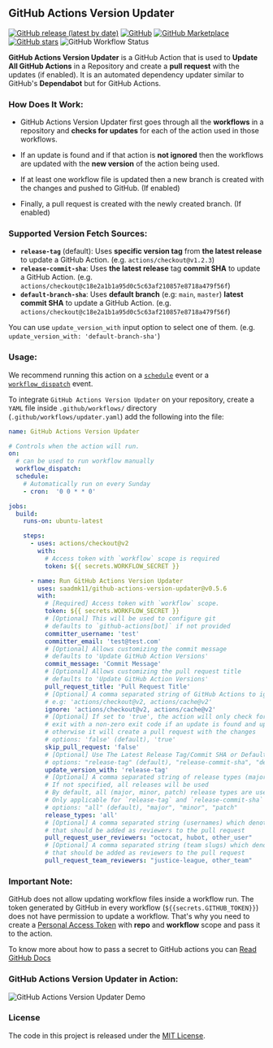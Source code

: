## GitHub Actions Version Updater

[![GitHub release (latest by date)](https://img.shields.io/github/v/release/saadmk11/github-actions-version-updater?style=flat-square)](https://github.com/saadmk11/github-actions-version-updater/releases/latest)
[![GitHub](https://img.shields.io/github/license/saadmk11/github-actions-version-updater?style=flat-square)](https://github.com/saadmk11/github-actions-version-updater/blob/main/LICENSE)
[![GitHub Marketplace](https://img.shields.io/badge/Get%20It-on%20Marketplace-orange?style=flat-square)](https://github.com/marketplace/actions/github-actions-version-updater)
[![GitHub stars](https://img.shields.io/github/stars/saadmk11/github-actions-version-updater?color=success&style=flat-square)](https://github.com/saadmk11/github-actions-version-updater/stargazers)
![GitHub Workflow Status](https://img.shields.io/github/workflow/status/saadmk11/github-actions-version-updater/Changelog%20CI?label=Changelog%20CI&style=flat-square)

**GitHub Actions Version Updater** is a GitHub Action that is used to **Update All GitHub Actions** in a Repository
and create a **pull request** with the updates (if enabled).
It is an automated dependency updater similar to GitHub's **Dependabot** but for GitHub Actions.

### How Does It Work:

* GitHub Actions Version Updater first goes through all the **workflows**
  in a repository and **checks for updates** for each of the action used in those workflows.

* If an update is found and if that action is **not ignored** then the workflows are updated
  with the **new version** of the action being used.

* If at least one workflow file is updated then a new branch is created with the changes and pushed to GitHub. (If enabled)

* Finally, a pull request is created with the newly created branch. (If enabled)

### Supported Version Fetch Sources:

- **`release-tag`** (default): Uses **specific version tag** from **the latest release** to update a GitHub Action. (e.g. `actions/checkout@v1.2.3`)
- **`release-commit-sha`**: Uses **the latest release** tag **commit SHA** to update a GitHub Action. (e.g. `actions/checkout@c18e2a1b1a95d0c5c63af210857e8718a479f56f`)
- **`default-branch-sha`**: Uses **default branch** (e.g: `main`, `master`) **latest commit SHA** to update a GitHub Action. (e.g. `actions/checkout@c18e2a1b1a95d0c5c63af210857e8718a479f56f`)

You can use `update_version_with` input option to select one of them. (e.g. `update_version_with: 'default-branch-sha'`)

### Usage:

We recommend running this action on a [`schedule`](https://docs.github.com/en/actions/reference/events-that-trigger-workflows#schedule)
event or a [`workflow_dispatch`](https://docs.github.com/en/actions/reference/events-that-trigger-workflows#workflow_dispatch) event.

To integrate `GitHub Actions Version Updater` on your repository, create a `YAML`  file
inside `.github/workflows/` directory (`.github/workflows/updater.yaml`) add the following into the file:

```yaml
name: GitHub Actions Version Updater

# Controls when the action will run.
on:
  # can be used to run workflow manually
  workflow_dispatch:
  schedule:
    # Automatically run on every Sunday
    - cron:  '0 0 * * 0'

jobs:
  build:
    runs-on: ubuntu-latest

    steps:
      - uses: actions/checkout@v2
        with:
          # Access token with `workflow` scope is required
          token: ${{ secrets.WORKFLOW_SECRET }}

      - name: Run GitHub Actions Version Updater
        uses: saadmk11/github-actions-version-updater@v0.5.6
        with:
          # [Required] Access token with `workflow` scope.
          token: ${{ secrets.WORKFLOW_SECRET }}
          # [Optional] This will be used to configure git
          # defaults to `github-actions[bot]` if not provided
          committer_username: 'test'
          committer_email: 'test@test.com'
          # [Optional] Allows customizing the commit message
          # defaults to 'Update GitHub Action Versions'
          commit_message: 'Commit Message'
          # [Optional] Allows customizing the pull request title
          # defaults to 'Update GitHub Action Versions'
          pull_request_title: 'Pull Request Title'
          # [Optional] A comma separated string of GitHub Actions to ignore updates for.
          # e.g: 'actions/checkout@v2, actions/cache@v2'
          ignore: 'actions/checkout@v2, actions/cache@v2'
          # [Optional] If set to 'true', the action will only check for updates and
          # exit with a non-zero exit code if an update is found and update the build summary with the diff
          # otherwise it will create a pull request with the changes
          # options: 'false' (default), 'true'
          skip_pull_request: 'false'
          # [Optional] Use The Latest Release Tag/Commit SHA or Default Branch Commit SHA to update the actions
          # options: "release-tag" (default), "release-commit-sha", "default-branch-sha"'
          update_version_with: 'release-tag'
          # [Optional] A comma separated string of release types (major, minor, patch) to use when updating the actions
          # If not specified, all releases will be used
          # By default, all (major, minor, patch) release types are used to update the actions
          # Only applicable for `release-tag` and `release-commit-sha` update_version_with options
          # options: "all" (default), "major", "minor", "patch"
          release_types: 'all'
          # [Optional] A comma separated string (usernames) which denotes the users
          # that should be added as reviewers to the pull request
          pull_request_user_reviewers: "octocat, hubot, other_user"
          # [Optional] A comma separated string (team slugs) which denotes the teams
          # that should be added as reviewers to the pull request
          pull_request_team_reviewers: "justice-league, other_team"
```

### Important Note:

GitHub does not allow updating workflow files inside a workflow run.
The token generated by GitHub in every workflow (`${{secrets.GITHUB_TOKEN}}`) does not have
permission to update a workflow. That's why you need to create a [Personal Access Token](https://docs.github.com/en/github/authenticating-to-github/creating-a-personal-access-token)
with **repo** and **workflow** scope and pass it to the action.

To know more about how to pass a secret to GitHub actions you can [Read GitHub Docs](https://docs.github.com/en/actions/reference/encrypted-secrets)

### GitHub Actions Version Updater in Action:

![GitHub Actions Version Updater Demo](https://user-images.githubusercontent.com/24854406/113888349-15dbdc00-97e4-11eb-91a6-622828455d1f.gif)


### License

The code in this project is released under the [MIT License](LICENSE).
